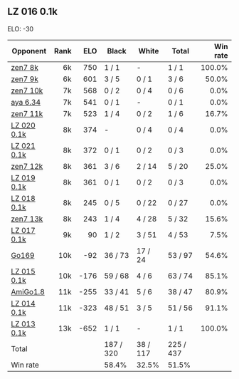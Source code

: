## LZ 016 0.1k ##

ELO: -30

Opponent | Rank | ELO | Black | White | Total | Win rate
---------|-----:|----:|-------|-------|-------|-------:
[zen7 8k](zen7%208k.md) | 6k | 750 | 1 / 1 | - | 1 / 1 | 100.0%
[zen7 9k](zen7%209k.md) | 6k | 601 | 3 / 5 | 0 / 1 | 3 / 6 | 50.0%
[zen7 10k](zen7%2010k.md) | 7k | 568 | 0 / 2 | 0 / 4 | 0 / 6 | 0.0%
[aya 6.34](aya%206.34.md) | 7k | 541 | 0 / 1 | - | 0 / 1 | 0.0%
[zen7 11k](zen7%2011k.md) | 7k | 523 | 1 / 4 | 0 / 2 | 1 / 6 | 16.7%
[LZ 020 0.1k](LZ%20020%200.1k.md) | 8k | 374 | - | 0 / 4 | 0 / 4 | 0.0%
[LZ 021 0.1k](LZ%20021%200.1k.md) | 8k | 372 | 0 / 1 | 0 / 2 | 0 / 3 | 0.0%
[zen7 12k](zen7%2012k.md) | 8k | 361 | 3 / 6 | 2 / 14 | 5 / 20 | 25.0%
[LZ 019 0.1k](LZ%20019%200.1k.md) | 8k | 361 | 0 / 1 | 0 / 2 | 0 / 3 | 0.0%
[LZ 018 0.1k](LZ%20018%200.1k.md) | 8k | 245 | 0 / 5 | 0 / 22 | 0 / 27 | 0.0%
[zen7 13k](zen7%2013k.md) | 8k | 243 | 1 / 4 | 4 / 28 | 5 / 32 | 15.6%
[LZ 017 0.1k](LZ%20017%200.1k.md) | 9k | 90 | 1 / 2 | 3 / 51 | 4 / 53 | 7.5%
[Go169](Go169.md) | 10k | -92 | 36 / 73 | 17 / 24 | 53 / 97 | 54.6%
[LZ 015 0.1k](LZ%20015%200.1k.md) | 10k | -176 | 59 / 68 | 4 / 6 | 63 / 74 | 85.1%
[AmiGo1.8](AmiGo1.8.md) | 11k | -255 | 33 / 41 | 5 / 6 | 38 / 47 | 80.9%
[LZ 014 0.1k](LZ%20014%200.1k.md) | 11k | -323 | 48 / 51 | 3 / 5 | 51 / 56 | 91.1%
[LZ 013 0.1k](LZ%20013%200.1k.md) | 13k | -652 | 1 / 1 | - | 1 / 1 | 100.0%
Total | | | 187 / 320 | 38 / 117 | 225 / 437 | 
Win rate| | | 58.4% | 32.5% | 51.5% | 
